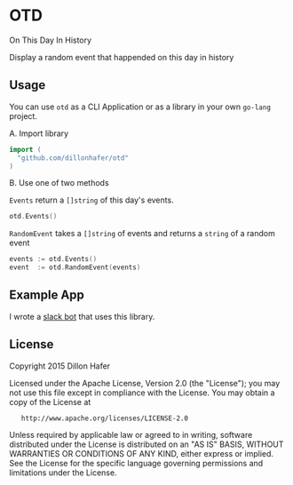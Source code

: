 # OTD
On This Day In History

Display a random event that happended on this day in history

## Usage

You can use `otd` as a CLI Application or as a library in your own `go-lang` project.

A. Import library

```go
import (
  "github.com/dillonhafer/otd"
)
```

B. Use one of two methods

`Events` return a `[]string` of this day's events.

```go
otd.Events()
```

`RandomEvent` takes a `[]string` of events and returns a `string` of a random event

```go
events := otd.Events()
event  := otd.RandomEvent(events)
```

## Example App

I wrote a [slack bot](https://github.com/dillonhafer/historybot) that uses this library.

## License

   Copyright 2015 Dillon Hafer

   Licensed under the Apache License, Version 2.0 (the "License");
   you may not use this file except in compliance with the License.
   You may obtain a copy of the License at

       http://www.apache.org/licenses/LICENSE-2.0

   Unless required by applicable law or agreed to in writing, software
   distributed under the License is distributed on an "AS IS" BASIS,
   WITHOUT WARRANTIES OR CONDITIONS OF ANY KIND, either express or implied.
   See the License for the specific language governing permissions and
   limitations under the License.
